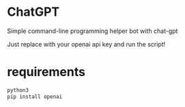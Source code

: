 # ChatGPT
 Simple command-line programming helper bot with chat-gpt
 
 Just replace <API KEY HERE> with your openai api key and run the script!

# requirements
```python
python3
pip install openai
```
